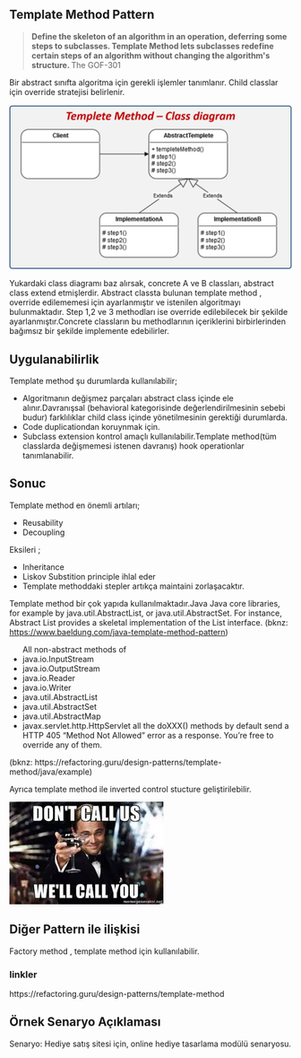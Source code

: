 <h2> Template Method Pattern </h2>

<blockquote>
    <b>
Define the skeleton of an algorithm in an operation, deferring some steps to subclasses.
Template Method lets subclasses redefine certain steps of an algorithm without
changing the algorithm's structure.
    </b>The  GOF-301
</blockquote>

  <p>
     Bir abstract sınıfta algoritma için gerekli işlemler tanımlanır. Child classlar için override stratejisi belirlenir.
  </p>


![](/image/templateMethodDiagram.png)

Yukardaki class diagramı baz alırsak, concrete A ve B classları, abstract class extend etmişlerdir.
Abstract classta bulunan template method , override edilememesi için ayarlanmıştır ve istenilen algoritmayı bulunmaktadır.
Step 1,2 ve 3 methodları ise override edilebilecek bir şekilde ayarlanmıştır.Concrete classların bu methodlarının içeriklerini birbirlerinden bağımsız bir şekilde implemente edebilirler.


<h2> Uygulanabilirlik  </h2>
<p>Template method şu durumlarda kullanılabilir; </p>
<ul>
<li> Algoritmanın değişmez parçaları abstract class içinde ele alınır.Davranışsal (behavioral kategorisinde değerlendirilmesinin sebebi budur) farklılıklar child class içinde yönetilmesinin gerektiği durumlarda.</li>
<li> Code duplicationdan koruynmak için.</li>
<li> Subclass extension kontrol amaçlı kullanılabilir.Template method(tüm classlarda değişmemesi istenen davranış) hook operationlar tanımlanabilir.</li>
</ul>

<h2>Sonuc </h2>
Template method en önemli artıları;
<ul>
<li> Reusability</li>
<li> Decoupling</li>
</ul>

Eksileri ;
<ul>
<li> Inheritance</li>
<li> Liskov Substition principle ihlal eder</li>
<li> Template methoddaki stepler artıkça maintaini zorlaşacaktır.</li>
</ul>


Template method bir çok yapıda kullanılmaktadır.Java Java core libraries, for example by java.util.AbstractList, or java.util.AbstractSet. 
For instance, Abstract List provides a skeletal implementation of the List interface.
(bknz: https://www.baeldung.com/java-template-method-pattern)

<ul>
All non-abstract methods of 
<li> java.io.InputStream  </li> 
<li> java.io.OutputStream </li>
<li> java.io.Reader </li>
<li> java.io.Writer </li>
<li> java.util.AbstractList </li> 
<li> java.util.AbstractSet </li>
<li> java.util.AbstractMap </li>
<li> javax.servlet.http.HttpServlet all the doXXX() methods by default send a HTTP 405 “Method Not Allowed” error as a response. You’re free to override any of them. </li>
</ul>
(bknz: https://refactoring.guru/design-patterns/template-method/java/example)

Ayrıca template method ile inverted control stucture geliştirilebilir.

 
![](/image/Hollywood.jpg)


<h2>Diğer Pattern ile ilişkisi</h2>
Factory method , template method için kullanılabilir.





<h3>linkler </h3>
https://refactoring.guru/design-patterns/template-method



<h2> Örnek Senaryo Açıklaması </h2>
Senaryo: Hediye satış sitesi için, online hediye tasarlama modülü senaryosu.

